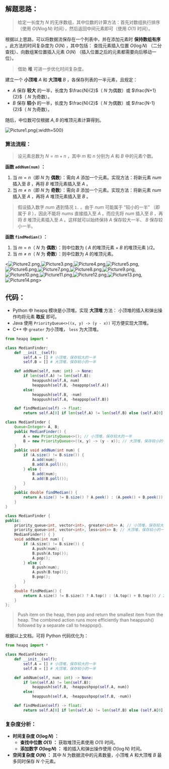 ## 解题思路：

> 给定一长度为 $N$ 的无序数组，其中位数的计算方法：首先对数组执行排序（使用 $O(N \log N)$ 时间），然后返回中间元素即可（使用 $O(1)$ 时间）。

根据以上思路，可以将数据流保存在一个列表中，并在添加元素时 **保持数组有序** 。此方法的时间复杂度为 $O(N)$ ，其中包括： 查找元素插入位置 $O(\log N)$ （二分查找）、向数组某位置插入元素 $O(N)$ （插入位置之后的元素都需要向后移动一位）。 

> 借助 **堆** 可进一步优化时间复杂度。

建立一个 **小顶堆** $A$ 和 **大顶堆** $B$ ，各保存列表的一半元素，且规定：

- $A$ 保存 **较大** 的一半，长度为 $\frac{N}{2}$（ $N$ 为偶数）或 $\frac{N+1}{2}$（ $N$ 为奇数）。
- $B$ 保存 **较小** 的一半，长度为 $\frac{N}{2}$（ $N$ 为偶数）或 $\frac{N-1}{2}$（ $N$ 为奇数）。

随后，中位数可仅根据 $A, B$ 的堆顶元素计算得到。

![Picture1.png](https://pic.leetcode-cn.com/bcfaca2b1920d2dd6bbb01aeff990698eb36d53830c38ed499ea3239a15296b3-Picture1.png){:width=500}

### 算法流程：

> 设元素总数为 $N = m + n$ ，其中 $m$ 和 $n$ 分别为 $A$ 和 $B$ 中的元素个数。

**函数 `addNum(num)` ：**

1. 当 $m = n$（即 $N$ 为 **偶数**）：需向 $A$ 添加一个元素。实现方法：将新元素 $num$ 插入至 $B$ ，再将 $B$ 堆顶元素插入至 $A$ 。
2. 当 $m \ne n$（即 $N$ 为 **奇数**）：需向 $B$ 添加一个元素。实现方法：将新元素 $num$ 插入至 $A$ ，再将 $A$ 堆顶元素插入至 $B$ 。

> 假设插入数字 $num$ 遇到情况 `1.` 。由于 $num$ 可能属于 “较小的一半” （即属于 $B$ ），因此不能将 $nums$ 直接插入至 $A$ 。而应先将 $num$ 插入至 $B$ ，再将 $B$ 堆顶元素插入至 $A$ 。这样就可以始终保持 $A$ 保存较大一半、 $B$ 保存较小一半。

**函数 `findMedian()` ：**

1. 当 $m = n$（ $N$ 为 **偶数**）：则中位数为 $($ $A$ 的堆顶元素 + $B$ 的堆顶元素 $)/2$。
2. 当 $m \ne n$（ $N$ 为 **奇数**）：则中位数为 $A$ 的堆顶元素。

<![Picture2.png](https://pic.leetcode-cn.com/d2592f943c0fd1eaa4e8a2c16480914907f1e9d2ba1f995e8f942d856178ed97-Picture2.png),![Picture3.png](https://pic.leetcode-cn.com/e9d88312332faa583069420df1e74a891f767d0bd2460c87b2ebe235b166e72f-Picture3.png),![Picture4.png](https://pic.leetcode-cn.com/afef056087d60ecc5c492c4c1443117ad6836cbf87fef3c619cfec876239a65e-Picture4.png),![Picture5.png](https://pic.leetcode-cn.com/74d154aa3bd575617860af2e90efb34cfe010ba375a94777859ae18944c49668-Picture5.png),![Picture6.png](https://pic.leetcode-cn.com/4ed9e5c760dd0d2a72cc64a3ee68c4b6809260a4fc1f6044be9c69ee726e8c84-Picture6.png),![Picture7.png](https://pic.leetcode-cn.com/88665d76d519800fb73c6bfca1ce4a5fb8b610ad2bb8098f482281b0c1aab6b4-Picture7.png),![Picture8.png](https://pic.leetcode-cn.com/6b0f054825e3a9cb2e311dc151cd98fbe18b0a5593845e3a31d8b72bcd49f48d-Picture8.png),![Picture9.png](https://pic.leetcode-cn.com/2cccae18c6e7c3ce1ebd07740ff95495ffbf27023895cac1ee00d7cdc45700c6-Picture9.png),![Picture10.png](https://pic.leetcode-cn.com/30da0e3c05ce2f6d191e638de344ef42f2b83eb69fc073ab1536c4f0abf1d2b3-Picture10.png),![Picture11.png](https://pic.leetcode-cn.com/68a1972bd8f51f8b042717a82f2984787729d8daec41f965e9a26f0adccd3a29-Picture11.png),![Picture12.png](https://pic.leetcode-cn.com/2a7e10fc49d6bd0a19f9cc4c8bb793eee8a8382fa0ef004de40fed3df96b4304-Picture12.png),![Picture13.png](https://pic.leetcode-cn.com/15969490140ba0d730443c13c019bbbf396478691a711cb5e59854ac9f06e5fc-Picture13.png),![Picture14.png](https://pic.leetcode-cn.com/d8d22df91c39ce03cdd43a814ebe5146c35087db9487afb2f45ed3a667ecbd98-Picture14.png)>

## 代码：

- Python 中 heapq 模块是小顶堆。实现 **大顶堆** 方法： 小顶堆的插入和弹出操作均将元素 **取反** 即可。
- Java 使用 `PriorityQueue<>((x, y) -> (y - x))` 可方便实现大顶堆。
- C++ 中 `greater` 为小顶堆， `less` 为大顶堆。

```Python []
from heapq import *

class MedianFinder:
    def __init__(self):
        self.A = [] # 小顶堆，保存较大的一半
        self.B = [] # 大顶堆，保存较小的一半

    def addNum(self, num: int) -> None:
        if len(self.A) != len(self.B):
            heappush(self.A, num)
            heappush(self.B, -heappop(self.A))
        else:
            heappush(self.B, -num)
            heappush(self.A, -heappop(self.B))

    def findMedian(self) -> float:
        return self.A[0] if len(self.A) != len(self.B) else (self.A[0] - self.B[0]) / 2.0
```

```Java []
class MedianFinder {
    Queue<Integer> A, B;
    public MedianFinder() {
        A = new PriorityQueue<>(); // 小顶堆，保存较大的一半
        B = new PriorityQueue<>((x, y) -> (y - x)); // 大顶堆，保存较小的一半
    }
    public void addNum(int num) {
        if (A.size() != B.size()) {
            A.add(num);
            B.add(A.poll());
        } else {
            B.add(num);
            A.add(B.poll());
        }
    }
    public double findMedian() {
        return A.size() != B.size() ? A.peek() : (A.peek() + B.peek()) / 2.0;
    }
}
```

```C++ []
class MedianFinder {
public:
    priority_queue<int, vector<int>, greater<int>> A; // 小顶堆，保存较大的一半
    priority_queue<int, vector<int>, less<int>> B; // 大顶堆，保存较小的一半
    MedianFinder() { }
    void addNum(int num) {
        if (A.size() != B.size()) {
            A.push(num);
            B.push(A.top());
            A.pop();
        } else {
            B.push(num);
            A.push(B.top());
            B.pop();
        }
    }
    double findMedian() {
        return A.size() != B.size() ? A.top() : (A.top() + B.top()) / 2.0;
    }
};
```

> Push item on the heap, then pop and return the smallest item from the heap. The combined action runs more efficiently than heappush() followed by a separate call to heappop().

根据以上文档，可将 Python 代码优化为：

```Python []
from heapq import *

class MedianFinder:
    def __init__(self):
        self.A = [] # 小顶堆，保存较大的一半
        self.B = [] # 大顶堆，保存较小的一半

    def addNum(self, num: int) -> None:
        if len(self.A) != len(self.B):
            heappush(self.B, -heappushpop(self.A, num))
        else:
            heappush(self.A, -heappushpop(self.B, -num))

    def findMedian(self) -> float:
        return self.A[0] if len(self.A) != len(self.B) else (self.A[0] - self.B[0]) / 2.0
```

### 复杂度分析：

- **时间复杂度 $O(\log N)$ ：**
  - **查找中位数 $O(1)$ ：** 获取堆顶元素使用 $O(1)$ 时间。
  - **添加数字 $O(\log N)$ ：** 堆的插入和弹出操作使用 $O(\log N)$ 时间。  
- **空间复杂度 $O(N)$ ：** 其中 $N$ 为数据流中的元素数量，小顶堆 $A$ 和大顶堆 $B$ 最多同时保存 $N$ 个元素。
